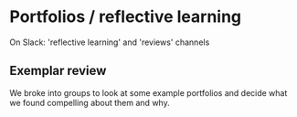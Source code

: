 # Portfolios / reflective learning

On Slack: 'reflective learning' and 'reviews' channels

## Exemplar review

We broke into groups to look at some example portfolios and decide what we found compelling about them and why.

